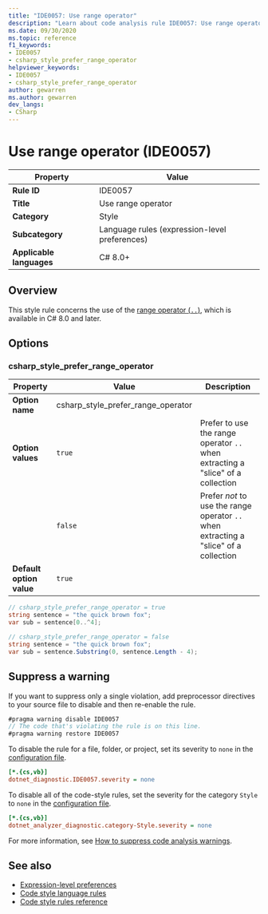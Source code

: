 ```yaml
---
title: "IDE0057: Use range operator"
description: "Learn about code analysis rule IDE0057: Use range operator"
ms.date: 09/30/2020
ms.topic: reference
f1_keywords:
- IDE0057
- csharp_style_prefer_range_operator
helpviewer_keywords:
- IDE0057
- csharp_style_prefer_range_operator
author: gewarren
ms.author: gewarren
dev_langs:
- CSharp
---
```

# Use range operator (IDE0057)

| Property                 | Value                                         |
| ------------------------ | --------------------------------------------- |
| **Rule ID**              | IDE0057                                       |
| **Title**                | Use range operator                            |
| **Category**             | Style                                         |
| **Subcategory**          | Language rules (expression-level preferences) |
| **Applicable languages** | C# 8.0+                                       |

## Overview

This style rule concerns the use of the [range operator (`..`)](../../../csharp/language-reference/operators/member-access-operators.md#range-operator-), which is available in C# 8.0 and later.

## Options

### csharp_style_prefer_range_operator

| Property                 | Value                              | Description                                                                           |
| ------------------------ | ---------------------------------- | ------------------------------------------------------------------------------------- |
| **Option name**          | csharp_style_prefer_range_operator |                                                                                       |
| **Option values**        | `true`                             | Prefer to use the range operator `..` when extracting a "slice" of a collection       |
|                          | `false`                            | Prefer *not* to use the range operator `..` when extracting a "slice" of a collection |
| **Default option value** | `true`                             |                                                                                       |

```csharp
// csharp_style_prefer_range_operator = true
string sentence = "the quick brown fox";
var sub = sentence[0..^4];

// csharp_style_prefer_range_operator = false
string sentence = "the quick brown fox";
var sub = sentence.Substring(0, sentence.Length - 4);
```

## Suppress a warning

If you want to suppress only a single violation, add preprocessor directives to your source file to disable and then re-enable the rule.

```csharp
#pragma warning disable IDE0057
// The code that's violating the rule is on this line.
#pragma warning restore IDE0057
```

To disable the rule for a file, folder, or project, set its severity to `none` in the [configuration file](../configuration-files.md).

```ini
[*.{cs,vb}]
dotnet_diagnostic.IDE0057.severity = none
```

To disable all of the code-style rules, set the severity for the category `Style` to `none` in the [configuration file](../configuration-files.md).

```ini
[*.{cs,vb}]
dotnet_analyzer_diagnostic.category-Style.severity = none
```

For more information, see [How to suppress code analysis warnings](../suppress-warnings.md).

## See also

- [Expression-level preferences](expression-level-preferences.md)
- [Code style language rules](language-rules.md)
- [Code style rules reference](index.md)
